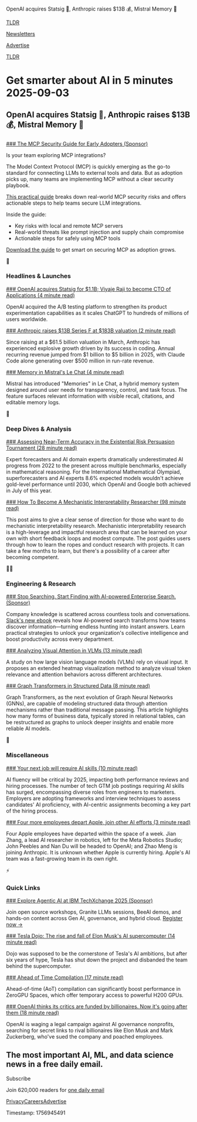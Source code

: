 OpenAI acquires Statsig 🤝, Anthropic raises $13B 💰, Mistral Memory 🧠

[TLDR](/)

[Newsletters](/newsletters)

[Advertise](https://advertise.tldr.tech/)

[TLDR](/)

# Get smarter about AI in 5 minutes 2025-09-03

## OpenAI acquires Statsig 🤝, Anthropic raises $13B 💰, Mistral Memory 🧠

### 

[### The MCP Security Guide for Early Adopters (Sponsor)](https://www.wiz.io/lp/inside-mcp-security-a-research-guide-on-emerging-risks?utm_source=tldr-ai&amp;utm_medium=paid-email&amp;utm_campaign=FY26Q2_INB_FORM_MCP-Security-Research-Guide-Emerging-Risks&amp;sfcid=701Py00000PcNI9IAN&amp;utm_term=FY26Q3-tldr-ai-nl&amp;utm_content=MCP-Security-Guide)

Is your team exploring MCP integrations?

The Model Context Protocol (MCP) is quickly emerging as the go-to standard for connecting LLMs to external tools and data. But as adoption picks up, many teams are implementing MCP without a clear security playbook.

[This practical guide](https://www.wiz.io/lp/inside-mcp-security-a-research-guide-on-emerging-risks?utm_source=tldr-ai&utm_medium=paid-email&utm_campaign=FY26Q2_INB_FORM_MCP-Security-Research-Guide-Emerging-Risks&sfcid=701Py00000PcNI9IAN&utm_term=FY26Q3-tldr-ai-nl&utm_content=MCP-Security-Guide) breaks down real-world MCP security risks and offers actionable steps to help teams secure LLM integrations.

Inside the guide:

* Key risks with local and remote MCP servers
* Real-world threats like prompt injection and supply chain compromise
* Actionable steps for safely using MCP tools

[Download the guide](https://www.wiz.io/lp/inside-mcp-security-a-research-guide-on-emerging-risks?utm_source=tldr-ai&utm_medium=paid-email&utm_campaign=FY26Q2_INB_FORM_MCP-Security-Research-Guide-Emerging-Risks&sfcid=701Py00000PcNI9IAN&utm_term=FY26Q3-tldr-ai-nl&utm_content=MCP-Security-Guide) to get smart on securing MCP as adoption grows.

🚀

### Headlines & Launches

[### OpenAI acquires Statsig for $1.1B; Viyaje Raji to become CTO of Applications (4 minute read)](https://openai.com/index/vijaye-raji-to-become-cto-of-applications-with-acquisition-of-statsig/?utm_source=tldrai)

OpenAI acquired the A/B testing platform to strengthen its product experimentation capabilities as it scales ChatGPT to hundreds of millions of users worldwide.

[### Anthropic raises $13B Series F at $183B valuation (2 minute read)](https://techcrunch.com/2025/09/02/anthropic-raises-13b-series-f-at-183b-valuation/?utm_source=tldrai)

Since raising at a $61.5 billion valuation in March, Anthropic has experienced explosive growth driven by its success in coding. Annual recurring revenue jumped from $1 billion to $5 billion in 2025, with Claude Code alone generating over $500 million in run-rate revenue.

[### Memory in Mistral's Le Chat (4 minute read)](https://mistral.ai/news/memory?utm_source=tldrai)

Mistral has introduced "Memories" in Le Chat, a hybrid memory system designed around user needs for transparency, control, and task focus. The feature surfaces relevant information with visible recall, citations, and editable memory logs.

🧠

### Deep Dives & Analysis

[### Assessing Near-Term Accuracy in the Existential Risk Persuasion Tournament (28 minute read)](https://static1.squarespace.com/static/635693acf15a3e2a14a56a4a/t/68b6ce72b3435a79858344b7/1756810866830/near-term-xpt-accuracy.pdf?utm_source=tldrai)

Expert forecasters and AI domain experts dramatically underestimated AI progress from 2022 to the present across multiple benchmarks, especially in mathematical reasoning. For the International Mathematical Olympiad, superforecasters and AI experts 8.6% expected models wouldn't achieve gold-level performance until 2030, which OpenAI and Google both achieved in July of this year.

[### How To Become A Mechanistic Interpretability Researcher (98 minute read)](https://www.lesswrong.com/posts/jP9KDyMkchuv6tHwm/how-to-become-a-mechanistic-interpretability-researcher?utm_source=tldrai)

This post aims to give a clear sense of direction for those who want to do mechanistic interpretability research. Mechanistic interpretability research is a high-leverage and impactful research area that can be learned on your own with short feedback loops and modest compute. The post guides users through how to learn the ropes and conduct research with projects. It can take a few months to learn, but there's a possibility of a career after becoming competent.

👨‍💻

### Engineering & Research

[### Stop Searching. Start Finding with AI-powered Enterprise Search. (Sponsor)](https://slack.com/resources/why-use-slack/from-searching-to-finding-the-new-era-of-ai-powered-enterprise-knowledge?d=701ed00000D87jZAAR&amp;nc=701ed00000D8aGsAAJ&amp;utm_source=&amp;utm_medium=tp_email&amp;utm_campaign=amer_us_slack-&gt;slackinvoice_&amp;utm_content=allsegments_all-strategic-tldrai-primary-from-searching_701ed00000D87jZAAR_english_from-searching-to-finding-the-new-era-of-ai-powered-enterprise-knowledge)

Company knowledge is scattered across countless tools and conversations. [Slack's new ebook](https://slack.com/resources/why-use-slack/from-searching-to-finding-the-new-era-of-ai-powered-enterprise-knowledge?d=701ed00000D87jZAAR&nc=701ed00000D8aGsAAJ&utm_source=&utm_medium=tp_email&utm_campaign=amer_us_slack-><span>slackinvoice_&utm_content=allsegments_all-strategic-tldrai-primary-from-searching_701ed00000D87jZAAR_english_from-searching-to-finding-the-new-era-of-ai-powered-enterprise-knowledge) reveals how AI-powered search transforms how teams discover information—turning endless hunting into instant answers. Learn practical strategies to unlock your organization's collective intelligence and boost productivity across every department.

[### Analyzing Visual Attention in VLMs (13 minute read)](https://arxiv.org/abs/2503.13891v1?utm_source=tldrai)

A study on how large vision language models (VLMs) rely on visual input. It proposes an extended heatmap visualization method to analyze visual token relevance and attention behaviors across different architectures.

[### Graph Transformers in Structured Data (8 minute read)](https://www.unite.ai/what-every-data-scientist-should-know-about-graph-transformers-and-their-impact-on-structured-data/?utm_source=tldrai)

Graph Transformers, as the next evolution of Graph Neural Networks (GNNs), are capable of modeling structured data through attention mechanisms rather than traditional message passing. This article highlights how many forms of business data, typically stored in relational tables, can be restructured as graphs to unlock deeper insights and enable more reliable AI models.

🎁

### Miscellaneous

[### Your next job will require AI skills (10 minute read)](https://www.growthunhinged.com/p/your-next-job-will-require-ai-skills?utm_source=tldrai)

AI fluency will be critical by 2025, impacting both performance reviews and hiring processes. The number of tech GTM job postings requiring AI skills has surged, encompassing diverse roles from engineers to marketers. Employers are adopting frameworks and interview techniques to assess candidates' AI proficiency, with AI-centric assignments becoming a key part of the hiring process.

[### Four more employees depart Apple, join other AI efforts (3 minute read)](https://appleinsider.com/articles/25/09/02/four-more-employees-depart-apple-join-other-ai-efforts?utm_source=rss)

Four Apple employees have departed within the space of a week. Jian Zhang, a lead AI researcher in robotics, left for the Meta Robotics Studio; John Peebles and Nan Du will be headed to OpenAI; and Zhao Meng is joining Anthropic. It is unknown whether Apple is currently hiring. Apple's AI team was a fast-growing team in its own right.

⚡️

### Quick Links

[### Explore Agentic AI at IBM TechXchange 2025 (Sponsor)](https://www.ibm.com/community/ibm-techxchange-conference/?utm_content=TXCWW&amp;p1=Display&amp;p2=427722349&amp;p3=227599223&amp;utm_term=10c00&amp;utm_source=tldrai)

Join open source workshops, Granite LLMs sessions, BeeAI demos, and hands-on content across Gen AI, governance, and hybrid cloud. [Register now →](https://www.ibm.com/community/ibm-techxchange-conference/?utm_content=TXCWW&p1=Display&p2=427722349&p3=227599223&utm_term=10c00)

[### Tesla Dojo: The rise and fall of Elon Musk's AI supercomputer (14 minute read)](https://techcrunch.com/2025/09/02/tesla-dojo-the-rise-and-fall-of-elon-musks-ai-supercomputer/?utm_source=tldrai)

Dojo was supposed to be the cornerstone of Tesla's AI ambitions, but after six years of hype, Tesla has shut down the project and disbanded the team behind the supercomputer.

[### Ahead of Time Compilation (17 minute read)](https://huggingface.co/blog/zerogpu-aoti?utm_source=tldrai)

Ahead-of-time (AoT) compilation can significantly boost performance in ZeroGPU Spaces, which offer temporary access to powerful H200 GPUs.

[### OpenAI thinks its critics are funded by billionaires. Now it's going after them (18 minute read)](https://sfstandard.com/2025/09/02/openai-sam-altman-elon-musk-ai-regulation/?utm_source=tldrai)

OpenAI is waging a legal campaign against AI governance nonprofits, searching for secret links to rival billionaires like Elon Musk and Mark Zuckerberg, who've sued the company and poached employees.

## The most important AI, ML, and data science news in a free daily email.

Subscribe

Join 620,000 readers for [one daily email](/api/latest/ai)

[Privacy](/privacy)[Careers](https://jobs.ashbyhq.com/tldr.tech)[Advertise](/ai/advertise)

Timestamp: 1756945491